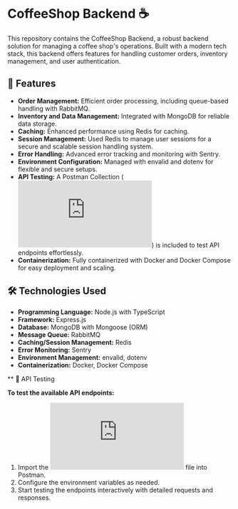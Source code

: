 # CoffeeShop Backend ☕️

This repository contains the CoffeeShop Backend, a robust backend solution for managing a coffee shop's operations. Built with a modern tech stack, this backend offers features for handling customer orders, inventory management, and user authentication.

## 🚀 Features

- **Order Management:** Efficient order processing, including queue-based handling with RabbitMQ.
- **Inventory and Data Management:** Integrated with MongoDB for reliable data storage.
- **Caching:** Enhanced performance using Redis for caching.
- **Session Management:** Used Redis to manage user sessions for a secure and scalable session handling system.
- **Error Handling:** Advanced error tracking and monitoring with Sentry.
- **Environment Configuration:** Managed with envalid and dotenv for flexible and secure setups.
- **API Testing:** A Postman Collection (![Coffee Shop API](https://github.com/kwa0x2/CoffeeShop-Backend/blob/main/Coffee%20Shop%20API.postman_collection.json)) is included to test API endpoints effortlessly.
- **Containerization:** Fully containerized with Docker and Docker Compose for easy deployment and scaling.

## 🛠 Technologies Used

- **Programming Language:** Node.js with TypeScript
- **Framework:** Express.js
- **Database:** MongoDB with Mongoose (ORM)
- **Message Queue:** RabbitMQ
- **Caching/Session Management:** Redis
- **Error Monitoring:** Sentry
- **Environment Management:** envalid, dotenv
- **Containerization:** Docker, Docker Compose

** 🧪 API Testing

**To test the available API endpoints:**

1. Import the ![Coffee Shop API](https://github.com/kwa0x2/CoffeeShop-Backend/blob/main/Coffee%20Shop%20API.postman_collection.json) file into Postman.
2. Configure the environment variables as needed.
3. Start testing the endpoints interactively with detailed requests and responses.
